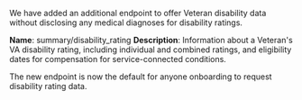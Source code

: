 We have added an additional endpoint to offer Veteran disability data without disclosing any medical diagnoses for disability ratings.

**Name**: summary/disability_rating
**Description**: Information about a Veteran's VA disability rating, including individual and combined ratings, and eligibility dates for compensation for service-connected conditions.

The new endpoint is now the default for anyone onboarding to request disability rating data.

